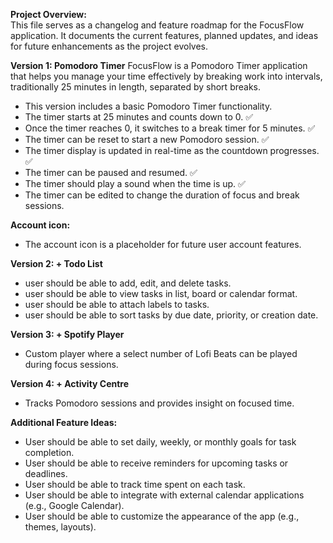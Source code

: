 **Project Overview:**  
This file serves as a changelog and feature roadmap for the FocusFlow application. It documents the current features, planned updates, and ideas for future enhancements as the project evolves.


**Version 1: Pomodoro Timer**
FocusFlow is a Pomodoro Timer application that helps you manage your time effectively by breaking work into intervals, traditionally 25 minutes in length, separated by short breaks.

- This version includes a basic Pomodoro Timer functionality.
- The timer starts at 25 minutes and counts down to 0. ✅
- Once the timer reaches 0, it switches to a break timer for 5 minutes. ✅
- The timer can be reset to start a new Pomodoro session. ✅
- The timer display is updated in real-time as the countdown progresses. ✅
- The timer can be paused and resumed. ✅
- The timer should play a sound when the time is up. ✅
- The timer can be edited to change the duration of focus and break sessions. 

**Account icon:**
- The account icon is a placeholder for future user account features.


**Version 2: + Todo List**
- user should be able to add, edit, and delete tasks.
- user should be able to view tasks in list, board or calendar format.
- user should be able to attach labels to tasks.
- user should be able to sort tasks by due date, priority, or creation date.

**Version 3: + Spotify Player**
- Custom player where a select number of Lofi Beats can be played during focus sessions.


**Version 4: + Activity Centre**
- Tracks Pomodoro sessions and provides insight on focused time.

**Additional Feature Ideas:**
- User should be able to set daily, weekly, or monthly goals for task completion.
- User should be able to receive reminders for upcoming tasks or deadlines.
- User should be able to track time spent on each task.
- User should be able to integrate with external calendar applications (e.g., Google Calendar).
- User should be able to customize the appearance of the app (e.g., themes, layouts).
